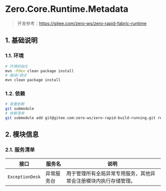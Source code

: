 # Zero.Core.Runtime.Metadata

> 开发参考：<https://gitee.com/zero-ws/zero-rapid-fabric-runtime>

## 1. 基础说明

### 1.1. 环境

```bash
# 环境初始化
mvn -Pdev clean package install
# 编译/调试
mvn clean package install
```

### 1.2. 依赖

```bash
# 查看依赖
git submodule
# 依赖清单
git submodule add git@gitee.com:zero-ws/zero-rapid-build-running.git refs/Zero.Rapid.Build.Runtime
```

## 2. 模块信息

### 2.1. 服务清单

| 接口              | 服务名   | 说明                               |
|-----------------|-------|----------------------------------|
| `ExceptionDesk` | 异常服务台 | 用于管理所有全局异常专用服务，其他异常会注册模块内执行存储管理。 |

